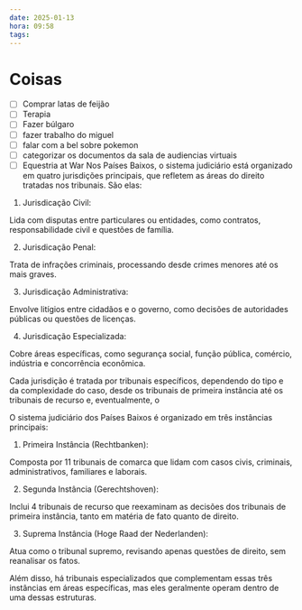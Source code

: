 ```yaml
---
date: 2025-01-13
hora: 09:58
tags:
---
```







# Coisas
- [ ] Comprar latas de feijão
- [ ] Terapia
- [ ] Fazer búlgaro
- [ ] fazer trabalho do miguel 
- [ ] falar com a bel sobre pokemon
- [ ] categorizar os documentos da sala de audiencias virtuais
- [ ] Equestria at War
Nos Países Baixos, o sistema judiciário está organizado em quatro jurisdições principais, que refletem as áreas do direito tratadas nos tribunais. São elas:

1. Jurisdicação Civil:

Lida com disputas entre particulares ou entidades, como contratos, responsabilidade civil e questões de família.



2. Jurisdicação Penal:

Trata de infrações criminais, processando desde crimes menores até os mais graves.



3. Jurisdicação Administrativa:

Envolve litígios entre cidadãos e o governo, como decisões de autoridades públicas ou questões de licenças.



4. Jurisdicação Especializada:

Cobre áreas específicas, como segurança social, função pública, comércio, indústria e concorrência econômica.




Cada jurisdição é tratada por tribunais específicos, dependendo do tipo e da complexidade do caso, desde os tribunais de primeira instância até os tribunais de recurso e, eventualmente, o



O sistema judiciário dos Países Baixos é organizado em três instâncias principais:

1. Primeira Instância (Rechtbanken):

Composta por 11 tribunais de comarca que lidam com casos civis, criminais, administrativos, familiares e laborais.



2. Segunda Instância (Gerechtshoven):

Inclui 4 tribunais de recurso que reexaminam as decisões dos tribunais de primeira instância, tanto em matéria de fato quanto de direito.



3. Suprema Instância (Hoge Raad der Nederlanden):

Atua como o tribunal supremo, revisando apenas questões de direito, sem reanalisar os fatos.




Além disso, há tribunais especializados que complementam essas três instâncias em áreas específicas, mas eles geralmente operam dentro de uma dessas estruturas.

